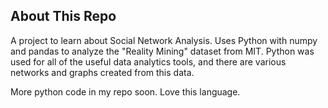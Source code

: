 ## About This Repo

A project to learn about Social Network Analysis.  Uses Python with numpy and pandas to analyze the "Reality Mining" dataset from MIT.
Python was used for all of the useful data analytics tools, and there are various networks and graphs created from this data.

More python code in my repo soon.  Love this language.

